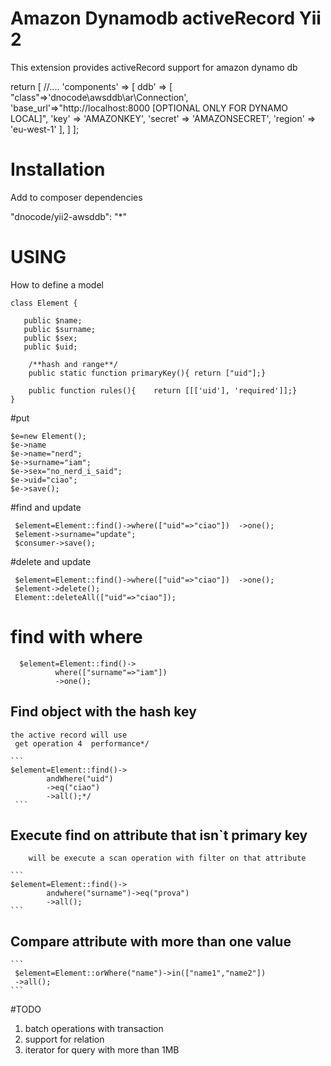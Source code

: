 Amazon Dynamodb activeRecord Yii 2
===============================================
This extension provides activeRecord support for amazon dynamo db

return [
    //....
    'components' => [
        ddb' =>  [
                   "class"=>'dnocode\awsddb\ar\Connection',
                   'base_url'=>"http://localhost:8000 [OPTIONAL ONLY FOR DYNAMO LOCAL]",
                   'key'    => 'AMAZONKEY',
                    'secret' => 'AMAZONSECRET',
                    'region' => 'eu-west-1'
                ],
    ]
];


Installation
===============================================

Add to composer dependencies

"dnocode/yii2-awsddb": "*"


USING
===============================================


How to define a model
```
class Element {

   public $name;
   public $surname;
   public $sex;
   public $uid;

    /**hash and range**/
    public static function primaryKey(){ return ["uid"];}

    public function rules(){    return [[['uid'], 'required']];}
}
```

#put
```
$e=new Element();
$e->name
$e->name="nerd";
$e->surname="iam";
$e->sex="no_nerd_i_said";
$e->uid="ciao";
$e->save();
```
#find and update
```
 $element=Element::find()->where(["uid"=>"ciao"])  ->one();
 $element->surname="update";
 $consumer->save();
```
#delete and update
```
 $element=Element::find()->where(["uid"=>"ciao"])  ->one();
 $element->delete();
 Element::deleteAll(["uid"=>"ciao"]);
```
# find with where
```
  $element=Element::find()->
          where(["surname"=>"iam"])
          ->one();
```

 ## Find object with the hash key
    the active record will use
     get operation 4  performance*/

    ```
    $element=Element::find()->
            andWhere("uid")
            ->eq("ciao")
            ->all();*/
     ```
 ## Execute find on attribute  that isn`t primary key
        will be execute a scan operation with filter on that attribute

    ```
    $element=Element::find()->
            andwhere("surname")->eq("prova")
            ->all();
    ```
 ## Compare   attribute with more than one value
    ```
     $element=Element::orWhere("name")->in(["name1","name2"])
     ->all();
    ```
#TODO
1. batch operations with transaction
2. support for relation
3. iterator for query with more than 1MB




